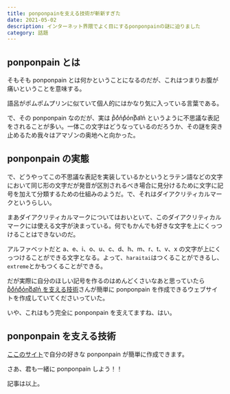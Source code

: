 ```yaml
---
title: ponponpainを支える技術が斬新すぎた
date: 2021-05-02
description: インターネット界隈でよく目にするponponpainの謎に迫りました
category: 話題
---
```


## ponponpain とは

そもそも ponponpain とは何かということになるのだが、これはつまりお腹が痛いということを意味する。

語呂がポムポムプリンに似ていて個人的にはかなり気に入っている言葉である。

で、その ponponpain なのだが、実は pͪoͣnͬpͣoͥnͭpͣa͡inͥ というように不思議な表記をされることが多い。一体この文字はどうなっているのだろうか、その謎を突き止めるため我々はアマゾンの奥地へと向かった。

## ponponpain の実態

で、どうやってこの不思議な表記を実装しているかというとラテン語などの文字において同じ形の文字だが発音が区別されるべき場合に見分けるために文字に記号を加えて分類するための仕組みのようだ。で、それはダイアクリティカルマークというらしい。

まあダイアクリティカルマークについてはおいといて、このダイアクリティカルマークには使える文字が決まっている。何でもかんでも好きな文字を上にくっつけることはできないのだ。

アルファベットだと a、e、i、o、u、c、d、h、m、r、t、v、x の文字が上にくっつけることができる文字となる。よって、`haraitai`はつくることができるし、`extreme`とかもつくることができる。

だが実際に自分のほしい記号を作るのはめんどくさいなあと思っていたら[pͪoͣnͬpͣoͥnͭpͣa͡inͥ を支える技術](https://qiita.com/ykhirao/items/9ca1fbd294883e06dbd6)さんが簡単に ponponpain を作成できるウェブサイトを作成していてくださいっていた。

いや、これはもう完全に ponponpain を支えてますね、はい。

<Amazon/>

## ponponpain を支える技術

[ここのサイト](https://ykhirao.github.io/qiita/ponponpain/dist/)で自分の好きな ponponpain が簡単に作成できます。

さあ、君も一緒に ponponpain しよう！！

記事は以上。
